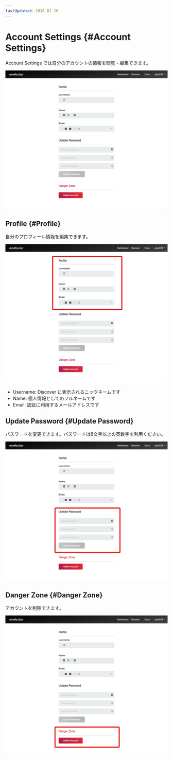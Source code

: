 ```yaml
---
lastUpdated: 2018-01-16
---
```


# Account Settings {#Account Settings}

Account Settings では自分のアカウントの情報を閲覧・編集できます。

![profile](./../../img/Account/index-overview.png)

## Profile {#Profile}

自分のプロフィール情報を編集できます。

![profile](./../../img/Account/index-profile.png)

- Username: Discover に表示されるニックネームです
- Name: 個人情報としてのフルネームです
- Email: 認証に利用するメールアドレスです

## Update Password {#Update Password}

パスワードを変更できます。パスワードは8文字以上の英数字を利用ください。

![profile](./../../img/Account/index-updatePassword.png)

## Danger Zone {#Danger Zone}

アカウントを削除できます。

![profile](./../../img/Account/index-dangerZone.png)

